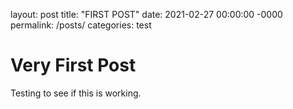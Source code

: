 layout: post
title: "FIRST POST"
date: 2021-02-27 00:00:00 -0000
permalink: /posts/
categories: test

# Very First Post

Testing to see if this is working.